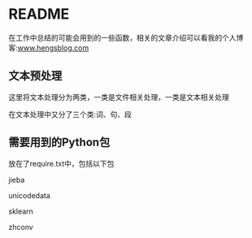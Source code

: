 # README

在工作中总结的可能会用到的一些函数，相关的文章介绍可以看我的个人博客:www.hengsblog.com

## 文本预处理

这里将文本处理分为两类，一类是文件相关处理，一类是文本相关处理

在文本处理中又分了三个类:词、句、段


## 需要用到的Python包
放在了require.txt中，包括以下包

jieba

unicodedata

sklearn

zhconv
